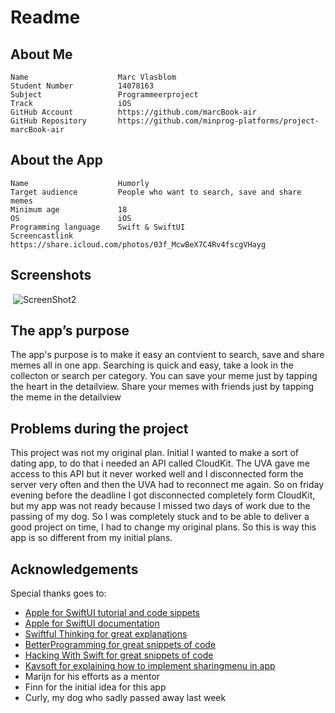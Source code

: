# Readme

## About Me
    Name                    Marc Vlasblom
    Student Number          14078163
    Subject                 Programmeerproject 
    Track                   iOS
    GitHub Account          https://github.com/marcBook-air
    GitHub Repository       https://github.com/minprog-platforms/project-marcBook-air
## About the App
    Name                    Humorly
    Target audience         People who want to search, save and share memes
    Minimum age             18
    OS                      iOS
    Programming language    Swift & SwiftUI
    Screencastlink          https://share.icloud.com/photos/03f_McwBeX7C4Rv4fscgVHayg

## Screenshots
![<img src="ScreenShot1.PNG" width="250"/>](DOC/ScreenShot1.PNG)
![ScreenShot2](DOC/ScreenShot1.PNG)

## The app’s purpose
The app's purpose is to make it easy an contvient to search, save and share memes all in one app.
Searching is quick and easy, take a look in the collecton or search per category. 
You can save your meme just by tapping the heart in the detailview. 
Share your memes with friends just by tapping the meme in the detailview

## Problems during the project
This project was not my original plan. Initial I wanted to make a sort of dating app, to do that i needed an API called CloudKit. The UVA gave me access to this API but it never worked well and I disconnected form the server very often and then the UVA had to reconnect me again. So on friday evening before the deadline I got disconnected completely form CloudKit, but my app was not ready because I missed two days of work due to the passing of my dog. So I was completely stuck and to be able to deliver a good project on time, I had to change my original plans. So this is way this app is so different from my initial plans.

## Acknowledgements
Special thanks goes to:
- [Apple for SwiftUI tutorial and code sippets](https://developer.apple.com/tutorials/swiftui)
- [Apple for SwiftUI documentation](https://developer.apple.com/documentation/swiftui/)
- [Swiftful Thinking for great explanations](https://www.youtube.com/c/swiftfulthinking)
- [BetterProgramming for great snippets of code](https://betterprogramming.pub)
- [Hacking With Swift for great snippets of code](https://www.hackingwithswift.com)
- [Kavsoft for explaining how to implement sharingmenu in app ](https://www.youtube.com/channel/UCsuV4MRk_aB291SrchUVb4w)   
- Marijn for his efforts as a mentor
- Finn for the initial idea for this app
- Curly, my dog who sadly passed away last week

